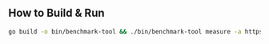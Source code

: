 ## How to Build & Run

```sh
go build -o bin/benchmark-tool && ./bin/benchmark-tool measure -a https://api.domainsdb.info/v1/domains/search -i ./test/input.csv
```
